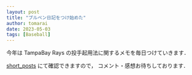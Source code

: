 ```yaml
---
layout: post
title: "ブルペン日記をつけ始めた"
author: tomarai
date: 2023-05-03
tags: [Baseball]
---
```


今年は TampaBay Rays の投手起用法に関するメモを毎日つけていきます．

[short_posts](https://tomarai.github.io/short_posts/) にて確認できますので，
コメント・感想お待ちしております．
